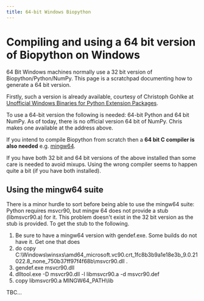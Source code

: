 ```yaml
---
title: 64-bit Windows Biopython
---
```


Compiling and using a 64 bit version of Biopython on Windows
============================================================

64 Bit Windows machines normally use a 32 bit version of
Biopython/Python/NumPy. This page is a scratchpad documenting how to
generate a 64 bit version.

Firstly, such a version is already available, courtesy of Christoph
Gohlke at [Unofficial Windows Binaries for Python Extension
Packages](http://www.lfd.uci.edu/~gohlke/pythonlibs/).

To use a 64-bit version the following is needed: 64-bit Python and 64
bit NumPy. As of today, there is no official version 64 bit of NumPy.
Chris makes one available at the address above.

If you intend to compile Biopython from scratch then a **64 bit C
compiler is also needed** e.g.
[mingw64](http://sourceforge.net/projects/mingw-w64/files/Toolchains%20targetting%20Win64/Personal%20Builds/sezero_20101003/).

If you have both 32 bit and 64 bit versions of the above installed than
some care is needed to avoid mixups. Using the wrong compiler seems to
happen quite a bit (if you have both installed).

Using the mingw64 suite
-----------------------

There is a minor hurdle to sort before being able to use the mingw64
suite: Python requires msvcr90, but mingw 64 does not provide a stub
(libmsvcr90.a) for it. This problem doesn't exist in the 32 bit version
as the stub is provided. To get the stub to the following.

1.  Be sure to have a mingw64 version with gendef.exe. Some builds do
    not have it. Get one that does
2.  do copy
    C:\\Windows\\winsxs\\amd64\_microsoft.vc90.crt\_1fc8b3b9a1e18e3b\_9.0.21022.8\_none\_750b37ff97f4f68b\\msvcr90.dll
    .
3.  gendef.exe msvcr90.dll
4.  dlltool.exe -D msvcr90.dll -l libmsvcr90.a -d msvcr90.def
5.  copy libmsvcr90.a MINGW64\_PATH\\lib

TBC...
